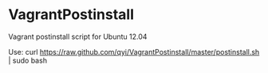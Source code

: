 VagrantPostinstall
==================

Vagrant postinstall script for Ubuntu 12.04

Use:
curl https://raw.github.com/qyi/VagrantPostinstall/master/postinstall.sh | sudo bash